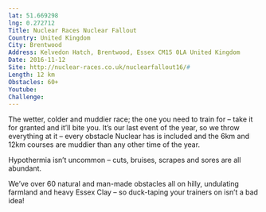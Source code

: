```yaml
---
lat: 51.669298
lng: 0.272712
Title: Nuclear Races Nuclear Fallout
Country: United Kingdom
City: Brentwood
Address: Kelvedon Hatch, Brentwood, Essex CM15 0LA United Kingdom
Date: 2016-11-12
Site: http://nuclear-races.co.uk/nuclearfallout16/#
Length: 12 km
Obstacles: 60+
Youtube:
Challenge:
---
```


The wetter, colder and muddier race; the one you need to train for – take it for granted and it’ll bite you. It’s our last event of the year, so we throw everything at it – every obstacle Nuclear has is included and the 6km and 12km courses are muddier than any other time of the year.

Hypothermia isn’t uncommon – cuts, bruises, scrapes and sores are all abundant.

We’ve over 60 natural and man-made obstacles all on hilly, undulating farmland and heavy Essex Clay – so duck-taping your trainers on isn’t a bad idea!